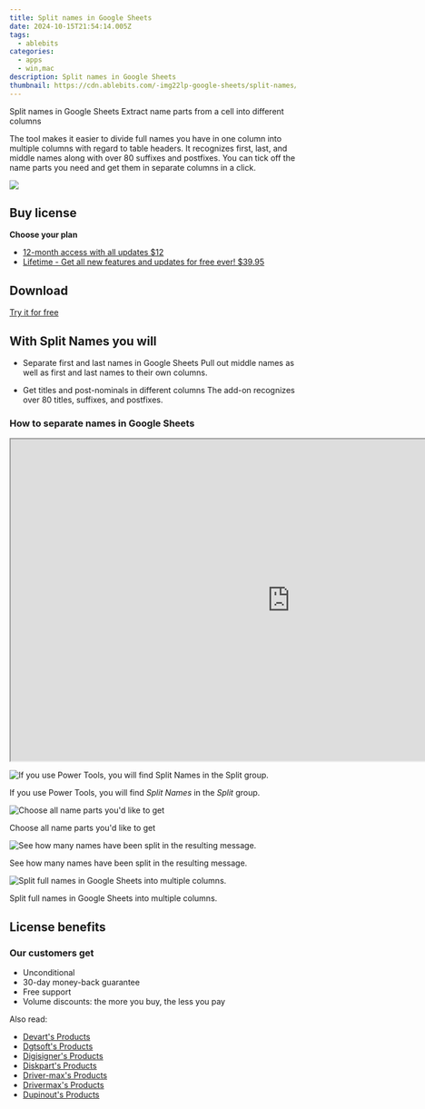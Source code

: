 ```yaml
---
title: Split names in Google Sheets
date: 2024-10-15T21:54:14.005Z
tags: 
  - ablebits
categories: 
  - apps
  - win,mac
description: Split names in Google Sheets
thumbnail: https://cdn.ablebits.com/-img22lp-google-sheets/split-names/header-cover.webp
---
```


Split names in Google Sheets
Extract name parts from a cell into different columns

The tool makes it easier to divide full names you have in one column into multiple columns with regard to table headers. It recognizes first, last, and middle names along with over 80 suffixes and postfixes. You can tick off the name parts you need and get them in separate columns in a click.

![](https://cdn.ablebits.com/-img22lp-google-sheets/split-names/header-cover.webp)

## Buy license

**Choose your plan**

- [12-month access with all updates $12](https://secure.2checkout.com/order/checkout.php?PRODS=4721364&QTY=1&AFFILIATE=108875&CART=1&CARD=2&DESIGN_TYPE=2&SHORT_FORM=1&COUPON=TrSbrExp-MnrAdns-01&CLEAN_CART=ALL&SRC=website)
- [Lifetime - Get all new features and updates for free ever! $39.95](https://secure.2checkout.com/order/checkout.php?PRODS=4729661&QTY=1&AFFILIATE=108875&CART=1&CARD=2&DESIGN_TYPE=2&SHORT_FORM=1&CLEAN_CART=ALL&SRC=website)

## Download

[Try it for free](https://workspace.google.com/marketplace/app/split_names/1072896854591)

## With Split Names you will

-   Separate first and last names in Google Sheets Pull out middle names as well as first and last names to their own columns.

-   Get titles and post-nominals in different columns The add-on recognizes over 80 titles, suffixes, and postfixes.

### How to separate names in Google Sheets

<iframe loading="lazy" width="984" height="567" class="" src="https://www.youtube-nocookie.com/embed/f2L9L5hwOF0" allow="encrypted-media" allowfullscreen=""></iframe>

 ![If you use Power Tools, you will find <i>Split Names</i> in the <i>Split</i> group.](https://cdn.ablebits.com/-img22lp-google-sheets/split-names/split-cells-group.png)

If you use Power Tools, you will find _Split Names_ in the _Split_ group.

 ![Choose all name parts you'd like to get](https://cdn.ablebits.com/-img22lp-google-sheets/split-names/set-options.png)

Choose all name parts you'd like to get

 ![See how many names have been split in the resulting message.](https://cdn.ablebits.com/-img22lp-google-sheets/split-names/resulting-message.png)

See how many names have been split in the resulting message.

 ![Split full names in Google Sheets into multiple columns.](https://cdn.ablebits.com/-img22lp-google-sheets/split-names/get-result.png)

Split full names in Google Sheets into multiple columns.

## License benefits

### Our customers get

- Unconditional
- 30-day money-back guarantee
- Free support
- Volume discounts: the more you buy, the less you pay 

<ins class="adsbygoogle"
      style="display:block"
      data-ad-client="ca-pub-7571918770474297"
      data-ad-slot="8358498916"
      data-ad-format="auto"
      data-full-width-responsive="true"></ins>

<span class="atpl-alsoreadstyle">Also read:</span>
<div><ul>
<li><a href="https://tools.techidaily.com/devart/products/"><u>Devart's Products</u></a></li>
<li><a href="https://tools.techidaily.com/dgtsoft/products/"><u>Dgtsoft's Products</u></a></li>
<li><a href="https://tools.techidaily.com/digisigner/products/"><u>Digisigner's Products</u></a></li>
<li><a href="https://tools.techidaily.com/diskpart/products/"><u>Diskpart's Products</u></a></li>
<li><a href="https://tools.techidaily.com/driver-max/products/"><u>Driver-max's Products</u></a></li>
<li><a href="https://tools.techidaily.com/drivermax/products/"><u>Drivermax's Products</u></a></li>
<li><a href="https://tools.techidaily.com/dupinout/products/"><u>Dupinout's Products</u></a></li>
</ul></div>

